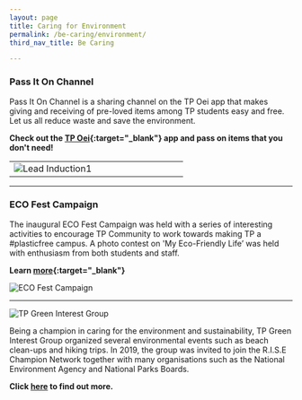 ```yaml
---
layout: page
title: Caring for Environment
permalink: /be-caring/environment/
third_nav_title: Be Caring

---
```


### Pass It On Channel ###
Pass It On Channel is a sharing channel on the TP Oei app that makes giving and receiving of pre-loved items among TP students easy and free. Let us all reduce waste and save the environment. 

**Check out the [TP Oei](https://www.tp.edu.sg/life-at-tp/tp-students-digital-access-it-matters/students-it-needs.html#tpoei){:target="_blank"} app and pass on items that you don't need!**

<table>
    <tr>
        <td style="width:50%"><image src="{{site.baseurl}}/images/BeCaring-Env-PassItOn11.jpg" style="display:block;margin-left:auto;margin-right:auto;" alt="Lead Induction1"></image>       
        </td>
    </tr>
</table>

---

### ECO Fest Campaign ###
The inaugural ECO Fest Campaign was held with a series of interesting activities to encourage TP Community to work towards making TP a #plasticfree campus. A photo contest on 'My Eco-Friendly Life’ was held with enthusiasm from both students and staff. 

**Learn [more](https://www.instagram.com/p/CCm7zaGHYBL/?utm_source=ig_web_copy_link){:target="_blank"}**

![ECO Fest Campaign]({{site.baseurl}}/images/EcoFest4.JPG)

---

![TP Green Interest Group]({{site.baseurl}}/images/BeCaring-green_interest_grp1.jpg)

Being a champion in caring for the environment and sustainability, TP Green Interest Group organized several environmental events such as beach clean-ups and hiking trips. In 2019, the group was invited to join the R.I.S.E Champion Network together with many organisations such as the National Environment Agency and National Parks Boards. 

**Click [here](/interest_groups/green_interest_group/) to find out more.** 
